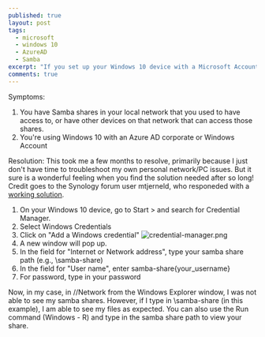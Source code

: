 ```yaml
---
published: true
layout: post
tags: 
  - microsoft
  - windows 10
  - AzureAD
  - Samba
excerpt: "If you set up your Windows 10 device with a Microsoft Account, and not a local one, you may not have access to your Samba Shares. I tell you how to get that access back"
comments: true
---
```



Symptoms: 
1. You have Samba shares in your local network that you used to have access to, or have other devices on that network that can access those shares. 
2. You're using Windows 10 with an Azure AD corporate or Windows Account

Resolution: 
This took me a few months to resolve, primarily because I just don't have time to troubleshoot my own personal network/PC issues. But it sure is a wonderful feeling when you find the solution needed after so long! Credit goes to the Synology forum user mtjerneld, who responeded with a [working solution](http://forum.synology.com/enu/viewtopic.php?f=49&t=98792#p385856). 


1. On your Windows 10 device, go to Start > and search for Credential Manager. 
2. Select Windows Credentials
3. Click on "Add a Windows credential"
![credential-manager.png]({{site.baseurl}}/_posts/credential-manager.png)
4. A new window will pop up. 
5. In the field for "Internet or Network address", type your samba share path (e.g., \\samba-share)
6. In the field for "User name", enter samba-share\{your_username}
7. For password, type in your password


Now, in my case, in //Network from the Windows Explorer window, I was not able to see my samba shares. However, if I type in \\samba-share (in this example), I am able to see my files as expected. You can also use the Run command (Windows - R) and type in the samba share path to view your share.
